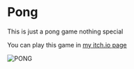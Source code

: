 # Pong

<p align="center">
    

This is just a pong game nothing special

You can play this game in [my itch.io page](https://aeterponis.itch.io/pong)

![PONG](https://img.itch.zone/aW1hZ2UvMTQ1Nzc0Mi84NTEwODcwLnBuZw==/original/pXz5IE.png)
  
 </p>
